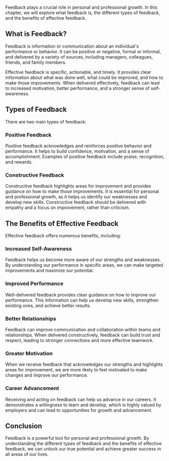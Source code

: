 
Feedback plays a crucial role in personal and professional growth. In this chapter, we will explore what feedback is, the different types of feedback, and the benefits of effective feedback.

What is Feedback?
-----------------

Feedback is information or communication about an individual's performance or behavior. It can be positive or negative, formal or informal, and delivered by a variety of sources, including managers, colleagues, friends, and family members.

Effective feedback is specific, actionable, and timely. It provides clear information about what was done well, what could be improved, and how to make those improvements. When delivered effectively, feedback can lead to increased motivation, better performance, and a stronger sense of self-awareness.

Types of Feedback
-----------------

There are two main types of feedback:

### Positive Feedback

Positive feedback acknowledges and reinforces positive behavior and performance. It helps to build confidence, motivation, and a sense of accomplishment. Examples of positive feedback include praise, recognition, and rewards.

### Constructive Feedback

Constructive feedback highlights areas for improvement and provides guidance on how to make those improvements. It is essential for personal and professional growth, as it helps us identify our weaknesses and develop new skills. Constructive feedback should be delivered with empathy and a focus on improvement, rather than criticism.

The Benefits of Effective Feedback
----------------------------------

Effective feedback offers numerous benefits, including:

### Increased Self-Awareness

Feedback helps us become more aware of our strengths and weaknesses. By understanding our performance in specific areas, we can make targeted improvements and maximize our potential.

### Improved Performance

Well-delivered feedback provides clear guidance on how to improve our performance. This information can help us develop new skills, strengthen existing ones, and achieve better results.

### Better Relationships

Feedback can improve communication and collaboration within teams and relationships. When delivered constructively, feedback can build trust and respect, leading to stronger connections and more effective teamwork.

### Greater Motivation

When we receive feedback that acknowledges our strengths and highlights areas for improvement, we are more likely to feel motivated to make changes and improve our performance.

### Career Advancement

Receiving and acting on feedback can help us advance in our careers. It demonstrates a willingness to learn and develop, which is highly valued by employers and can lead to opportunities for growth and advancement.

Conclusion
----------

Feedback is a powerful tool for personal and professional growth. By understanding the different types of feedback and the benefits of effective feedback, we can unlock our true potential and achieve greater success in all areas of our lives.
